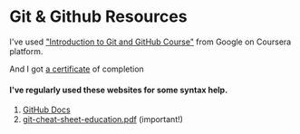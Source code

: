 # Git & Github Resources

I've used <a href="https://www.coursera.org/learn/introduction-git-github">"Introduction to Git and GitHub Course"</a> from Google on Coursera platform.<br>

And I got <a href="https://www.coursera.org/account/accomplishments/certificate/LGFNC84W2EEL">a certificate</a> of completion


#### I've regularly used these websites for some syntax help.

1. [GitHub Docs](https://docs.github.com/en/get-started/importing-your-projects-to-github/importing-source-code-to-github/adding-locally-hosted-code-to-github)
2. [git-cheat-sheet-education.pdf](https://github.com/AbdassalamAhmad/DevOps_Learning_Journey/blob/main/Git%20%26%20GitHub/git-cheat-sheet-education.pdf) (important!)



